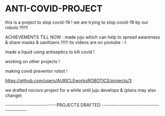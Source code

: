 # ANTI-COVID-PROJECT
this is a project to stop covid-19 !
we are trying to stop covid-19 by our  robots !!!!!!!



ACHIEVEMENTS TILL NOW :
made juju which can help to spread awareness & share masks & sanitizers !!!!!!
its videos are on youtube :-)

made a liquid using antiseptics to kill covid  !

working on other projects !

making covid preventor robot !

https://github.com/users/AURICLEworksROBOTICS/projects/3

we drafted nocovo project for a while until juju develops & 
(plans may also change)

--------------------------PROJECTS DRAFTED ----------------------------------------




